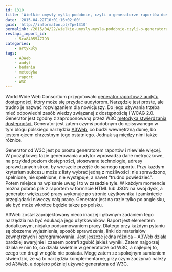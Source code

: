 ```yaml
---
id: 1310
title: 'Wielkie umysły myślą podobnie, czyli o generatorze raportów dostępności od W3C'
date: '2015-04-22T10:01:16+02:00'
guid: 'http://informaton.pl/?p=1310'
permalink: /2015/04/22/wielkie-umysly-mysla-podobnie-czyli-o-generatorze-raportw-dostepnosci-od-w3c/
restapi_import_id:
    - 5ca8405547793
categories:
    - artykuły
tags:
    - A3Web
    - audyt
    - badania
    - metodyka
    - raport
    - W3C
---
```


<span lang="en">World Wide Web Consortium</span> przygotowało [generator raportów z audytu dostępności](http://www.w3.org/WAI/eval/report-tool/#/), który może się przydać audytorom. Narzędzie jest proste, ale trudno je nazwać rozwiązaniem dla nowicjuszy. Do jego używania trzeba mieć odpowiedni zasób wiedzy związanej z dostępnością i WCAG 2.0. Generator jest zgodny z zaproponowaną przez W3C [metodyką stwierdzania dostępności.](http://www.w3.org/WAI/eval/conformance) Generator jest zatem czymś podobnym do opisywanego w tym blogu polskiego narzędzia [A3Web](http://informaton.pl/narzedzia/zapraszam-do-testowania-a3web/), co budzi wewnętrzną dumę, bo jestem ojcem chrzestnym tego ostatniego. Jednak są między nimi także różnice.

Generator od W3C jest po prostu generatorem raportów i niewiele więcej. W początkowej fazie generowania audytor wprowadza dane metryczkowe, na przykład poziom dostępności, stosowane technologie, adresy sprawdzanych stron, by wreszcie przejść do samego raportu. Przy każdym kryterium sukcesu może z listy wybrać jedną z możliwości: nie sprawdzono, spełnione, nie spełnione, nie występuje, a nawet “trudno powiedzieć”. Potem miejsce na wpisanie uwag i to w zasadzie tyle. W każdym momencie można pobrać plik z raportem w formacie HTML lub JSON na swój dysk, a generator większość pracy wykonuje po stronie użytkownika i zamknięcie przeglądarki niweczy całą pracę. Generator jest na razie tylko po angielsku, ale być może wkrótce będzie także po polsku.

A3Web został zaprojektowany nieco inaczej i głównym zadaniem tego narzędzia ma być edukacja jego użytkowników. Raport jest elementem dodatkowym, niejako podsumowaniem pracy. Dlatego przy każdym pytaniu są obszerne wyjaśnienia, sposób sprawdzenia, linki do materiałów zewnętrznych i oprogramowania. Jest jeszcze jedna różnica – A3Web działa bardziej awaryjnie i czasem potrafi zgubić jakieś wyniki. Zatem najgorzej działa w nim to, co działa świetnie w generatorze od W3C, a najlepiej to, czego ten drugi w ogóle nie posiada. Mogę zatem ze spokojnym sumieniem stwierdzić, że są to narzędzia komplementarne, przy czym zaczynać należy od A3Web, a dopiero później używać generatora od W3C.
